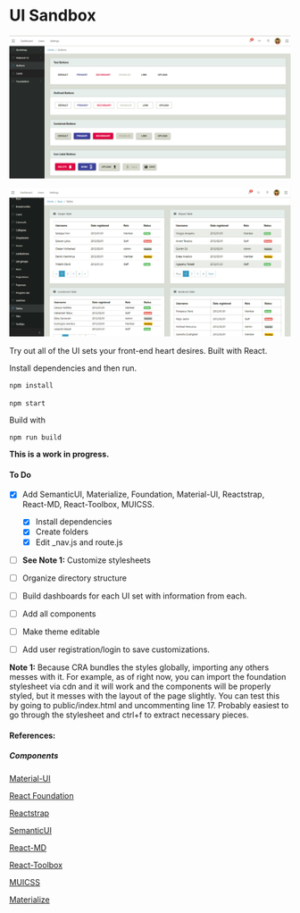 # UI Sandbox

![Material Buttons](img/uisandboxbuttons.png?raw=true "Material Buttons")

![Bootstrap Tables](img/uisandboxtables.png?raw=true "Bootstrap Tables")

Try out all of the UI sets your front-end heart desires. 
Built with React.

Install dependencies and then run.

```
npm install

npm start
```

Build with

```
npm run build
```

**This is a work in progress.** 
#### To Do

* [x] Add SemanticUI, Materialize, Foundation, Material-UI, Reactstrap, React-MD, React-Toolbox, MUICSS.
  * [x] Install dependencies 
  * [x] Create folders
  * [x] Edit _nav.js and route.js
* [ ] **See Note 1:** Customize stylesheets
* [ ] Organize directory structure
* [ ] Build dashboards for each UI set with information from each.
* [ ] Add all components
* [ ] Make theme editable
* [ ] Add user registration/login to save customizations.


**Note 1:** Because CRA bundles the styles globally, importing any others messes with it. For example, as of right now, you can import the foundation stylesheet via cdn and it will work and the components will be properly styled, but it messes with the layout of the page slightly. You can test this by going to public/index.html and uncommenting line 17. Probably easiest to go through the stylesheet and ctrl+f to extract necessary pieces.

#### References:

##### Components

[Material-UI](https://material-ui.com/demos/cards)

[React Foundation](http://aruberto.github.io/react-foundation-components/#/containers/accordion?_k=4hrtv6)

[Reactstrap](https://reactstrap.github.io/components/alerts/)

[SemanticUI](https://react.semantic-ui.com/usage)

[React-MD](https://react-md.mlaursen.com/components/cards)

[React-Toolbox](http://react-toolbox.io/#/components/card)

[MUICSS](https://www.muicss.com/docs/v1/react/buttons)

[Materialize](https://react-materialize.github.io/#/)
